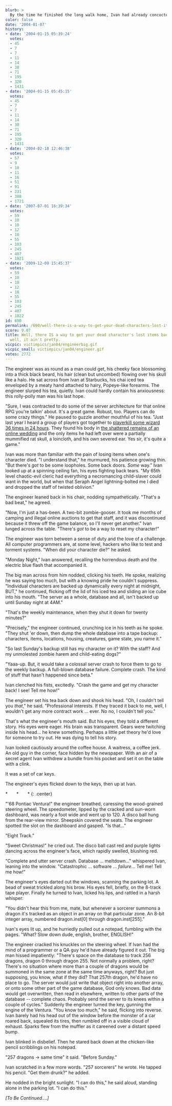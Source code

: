 ```yaml
---
blurb: >
  By the time he finished the long walk home, Ivan had already concocted a scheme.
color: false
date: '2004-01-07'
history:
- date: '2004-01-15 05:39:24'
  votes:
  - 45
  - 7
  - 7
  - 11
  - 14
  - 38
  - 71
  - 195
  - 320
  - 1431
- date: '2004-01-15 05:45:15'
  votes:
  - 45
  - 7
  - 7
  - 11
  - 14
  - 38
  - 71
  - 195
  - 320
  - 1431
- date: '2004-02-18 12:46:38'
  votes:
  - 57
  - 9
  - 10
  - 11
  - 16
  - 51
  - 91
  - 231
  - 388
  - 1721
- date: '2007-07-01 16:39:34'
  votes:
  - 59
  - 10
  - 10
  - 12
  - 18
  - 55
  - 103
  - 245
  - 407
  - 1821
- date: '2009-12-09 15:45:37'
  votes:
  - 59
  - 10
  - 10
  - 12
  - 18
  - 55
  - 103
  - 245
  - 407
  - 1822
id: 690
permalink: /690/well-there-is-a-way-to-get-your-dead-characters-lost-items-back-but--well-it-aint-pretty/
score: 9.07
title: Well, there IS a way to get your dead character's lost items back, but ...
  well, it ain't pretty.
vicpic: victimpics/jan04/engineerbig.gif
vicpic_small: victimpics/jan04/engineer.gif
votes: 2772
---
```


The engineer was as round as a man could get, his cheeky face blossoming
into a thick black beard, his hair (clean but uncombed) flowing over his
skull like a halo. He sat across from Ivan at Starbucks, his chai iced
tea enveloped by a meaty hand attached to hairy, Popeye-like forearms.
The engineer slurped his tea, quietly. Ivan could hardly contain his
anxiousness: this rolly-polly man was his last hope.

"Sure, I was contracted to do some of the server architecture for that
online RPG you're talkin' about. It's a great game. Robust, too. Players
can do some crazy things." He paused to guzzle another mouthful of his
tea. "Just last year I heard a group of players got together to
[playerkill some wizard 36 times in 24 hours](%ARTICLE[490]%). They
found his body in [the shattered remains of an online
wedding](%ARTICLE[546]%) and the only items he had left over were a
partially mummified rat skull, a loincloth, and his own severed ear. Yes
sir, it's quite a game."

Ivan was more than familiar with the pain of losing items when one's
character died. "I understand that," he murmured, his patience growing
thin. "But there's *got* to be some loopholes. Some back doors. *Some*
way." Ivan looked up at a spinning ceiling fan, his eyes fighting back
tears. "My 65th level chaotic-evil cleric had everything a necromancing
child-slaver could want in the world, but when that Seraph Angel
lightning-bolted me I died and dropped the staff of twisted oblivion."

The engineer leaned back in his chair, nodding sympathetically. "That's
a bad beat," he agreed.

"Now, I'm just a has-been. A two-bit zombie-gooser. It took me months of
camping and illegal online auctions to get that staff, and it was
discontinued because it threw off the game balance, so I'll never get
another." Ivan lunged across the table. "There's *got* to be a way to
reset my character!"

The engineer was torn between a sense of duty and the love of a
challenge. All computer programmers are, at some level, hackers who like
to test and torment systems. "When did your character die?" he asked.

"Monday Night," Ivan answered, recalling the horrendous death and the
electric blue flash that accompanied it.

The big man across from him nodded, clicking his teeth. He spoke,
realizing he was saying too much, but with a knowing pride he couldn't
suppress. "Individual characters are backed up dynamically every night
at midnight, BUT," he continued, flicking off the lid of his iced tea
and sliding an ice cube into his mouth. "The server as a whole, database
and all, isn't backed up until Sunday night at 4AM."

"That's the weekly maintenance, when they shut it down for twenty
minutes?"

"Precisely," the engineer continued, crunching ice in his teeth as he
spoke. "They shut 'er down, then dump the whole database into a tape
backup: characters, items, locations, housing, creatures, game state,
you name it."

"So last Sunday's backup still has my character on it? With the staff?
And my unmolested zombie harem and child-eating dogs?"

"Yaaa-up. But, it would take a colossal server crash to force them to go
to the weekly backup. A full-blown database failure. Complete crash. The
kind of stuff that hasn't happened since beta."

Ivan clenched his fists, excitedly. "Crash the game and get my character
back! I see! Tell me how!"

The engineer set his tea back down and shook his head. "Oh, I couldn't
tell you *that*," he said. "Professional interests. If they traced it
back to me, well, I wouldn't get any more contract work ... ever. No no,
I couldn't tell you."

That's what the engineer's mouth said. But his eyes, they told a
different story. His eyes were eager. His brain was transparent. Gears
were twitching inside his head... he knew something. Perhaps a little
pet theory he'd love for someone to try out. He was dying to tell his
story.

Ivan looked cautiously around the coffee house. A waitress, a coffee
jerk. An old guy in the corner, face hidden by the newspaper. With an
air of a secret agent Ivan withdrew a bundle from his pocket and set it
on the table with a clink.

It was a set of car keys.

The engineer's eyes flicked down to the keys, then up at Ivan.

\* &nbsp; &nbsp; &nbsp; \* &nbsp; &nbsp; &nbsp; \*
{: .center}

"'68 Pontiac Ventura!" the engineer breathed, caressing the wood-grained
steering wheel. The speedometer, lipped by the cracked and sun-worn
dashboard, was nearly a foot wide and went up to 120. A disco ball hung
from the rear-view mirror. Sheepskin covered the seats. The engineer
spotted the slot on the dashboard and gasped. "Is that..."

"Eight Track."

"Sweet Christmas!" he cried out. The disco ball cast red and purple
lights dancing across the engineer's face, which rapidly swelled,
blushing red.

"Complete and utter server crash. Database ... meltdown..." whispered
Ivan, leaning into the window. "Catastrophic ... software ...
*failure*... Tell me! Tell me how!"

The engineer's eyes darted out the windows, scanning the parking lot. A
bead of sweat trickled along his brow. His eyes fell, briefly, on the
8-track tape player. Finally he turned to Ivan, licked his lips, and
rattled in a harsh whisper:

"You didn't hear this from me, mate, but whenever a sorcerer summons a
dragon it's tracked as an object in an array on that particular zone. An
8-bit integer array, numbered dragon.inst\[0\] through
dragon.inst\[255\]."

Ivan's eyes lit up, and he hurriedly pulled out a notepad, fumbling with
the pages. "What? Slow down dude, english, brother, ENGLISH!"

The engineer cracked his knuckles on the steering wheel. If Ivan had the
mind of a programmer or a QA guy he'd have already figured it out. The
big man hissed impatiently: "There's space on the database to track 256
dragons, dragon 0 through dragon 255. Not normally a problem, right?
There's no situation where more than a couple of dragons would be
summoned in the same zone at the same time anyways, right? But just
supposing, you know, what if they did? That 257th dragon, he'd have no
place to go. The server would just write that object right into another
array, or onto some other part of the game database, God only knows. Bad
data would get overwritten, then read in elsewhere, written to other
parts of the database -- complete chaos. Probably send the server to its
knees within a couple of cycles." Suddenly the engineer turned the key,
gunning the engine of the Ventura. "You know too much," he said,
flicking into reverse. Ivan barely had his head out of the window before
the monster of a car roared back, squealed its tires, then rumbled off
in a visible cloud of exhaust. Sparks flew from the muffler as it
careened over a distant speed bump.

Ivan blinked in disbelief. Then he stared back down at the chicken-like
pencil scribblings on his notepad.

"257 dragons -&gt; same time" it said. "Before Sunday."

Ivan scratched in a few more words. "257 sorcerers" he wrote. He tapped
his pencil. "Get them drunk?" he added.

He nodded in the bright sunlight. "I can do this," he said aloud,
standing alone in the parking lot. "I can do this."

*\[To Be Continued....\]*
